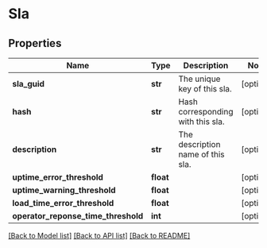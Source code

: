 # Sla

## Properties
Name | Type | Description | Notes
------------ | ------------- | ------------- | -------------
**sla_guid** | **str** | The unique key of this sla. | [optional] 
**hash** | **str** | Hash corresponding with this sla. | [optional] 
**description** | **str** | The description name of this sla. | [optional] 
**uptime_error_threshold** | **float** |  | [optional] 
**uptime_warning_threshold** | **float** |  | [optional] 
**load_time_error_threshold** | **float** |  | [optional] 
**operator_reponse_time_threshold** | **int** |  | [optional] 

[[Back to Model list]](../README.md#documentation-for-models) [[Back to API list]](../README.md#documentation-for-api-endpoints) [[Back to README]](../README.md)


